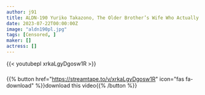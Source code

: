 ```yaml
---
author: j91
title: ALDN-190 Yuriko Takazono, The Older Brother’s Wife Who Actually Liked It From Before
date: 2023-07-22T00:00:00Z
image: "aldn190pl.jpg"
tags: [Censored, ]
maker: []
actress: []
---
```



{{< youtubepl xrkaLgyDgosw1R >}}
###

{{% button href="https://streamtape.to/v/xrkaLgyDgosw1R" icon="fas fa-download" %}}download this video{{% /button %}}
